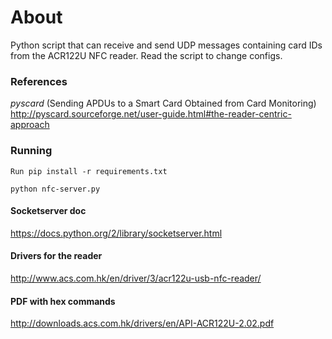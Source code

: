 # About 
Python script that can receive and send UDP messages containing card IDs
from the ACR122U NFC reader. Read the script to change configs.

### References

*pyscard*
(Sending APDUs to a Smart Card Obtained from Card Monitoring)
http://pyscard.sourceforge.net/user-guide.html#the-reader-centric-approach

### Running
`Run pip install -r requirements.txt`

`python nfc-server.py`

#### Socketserver doc
https://docs.python.org/2/library/socketserver.html

#### Drivers for the reader
http://www.acs.com.hk/en/driver/3/acr122u-usb-nfc-reader/

#### PDF with hex commands
http://downloads.acs.com.hk/drivers/en/API-ACR122U-2.02.pdf
